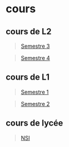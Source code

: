 # cours

## cours de L2
>[Semestre 3](cours/L2/Semestre%203)

>[Semestre 4](cours/L2/Semestre%204)

## cours de L1
>[Semestre 1](cours/L1/Semestre%201/)

>[Semestre 2](cours/L1/Semestre%202)

## cours de lycée
>[NSI](cours/lycée/NSI)
